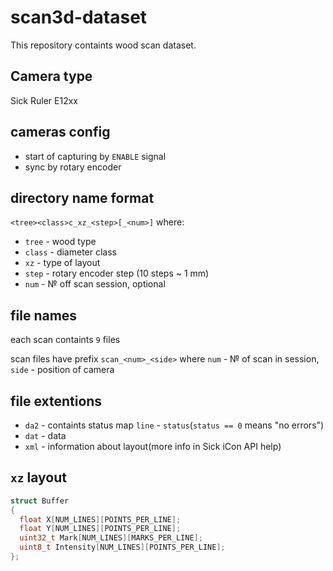 # scan3d-dataset
This repository containts wood scan dataset.

## Camera type
Sick Ruler E12xx

## cameras config
* start of capturing by `ENABLE` signal
* sync by rotary encoder

## directory name format

`<tree><class>c_xz_<step>[_<num>]` where:
* `tree` - wood type
* `class` - diameter class
* `xz` - type of layout
* `step` - rotary encoder step (10 steps ~ 1 mm)
* `num` - № off scan session, optional

## file names
each scan containts `9` files

scan files have prefix `scan_<num>_<side>` where `num` - № of scan in session, `side` - position of camera

## file extentions
* `da2` - containts status map `line` - `status`(`status == 0` means "no errors")
* `dat` - data
* `xml` - information about layout(more info in Sick iCon API help)

## `xz` layout

```cpp
struct Buffer
{
  float X[NUM_LINES][POINTS_PER_LINE];
  float Y[NUM_LINES][POINTS_PER_LINE];
  uint32_t Mark[NUM_LINES][MARKS_PER_LINE];
  uint8_t Intensity[NUM_LINES][POINTS_PER_LINE];
};
```
